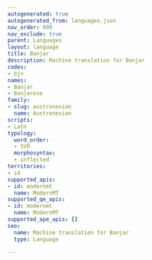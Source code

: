```yaml
---
autogenerated: true
autogenerated_from: languages.json
nav_order: 999
nav_exclude: true
parent: Languages
layout: language
title: Banjar
description: Machine translation for Banjar
codes:
- bjn
names:
- Banjar
- Banjarese
family:
- slug: austronesian
  name: Austronesian
scripts:
- Latn
typology:
  word_order:
  - SVO
  morphosyntax:
  - inflected
territories:
- id
supported_apis:
- id: modernmt
  name: ModernMT
supported_qe_apis:
- id: modernmt
  name: ModernMT
supported_ape_apis: []
seo:
  name: Machine translation for Banjar
  type: Language

---
```


